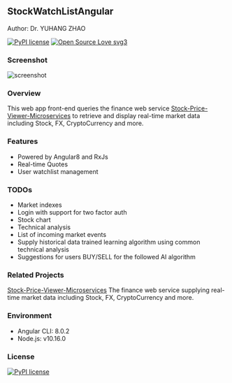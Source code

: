 ## StockWatchListAngular
Author: Dr. YUHANG ZHAO 

[![PyPI license](https://img.shields.io/pypi/l/ansicolortags.svg)](https://pypi.python.org/pypi/ansicolortags/)
[![Open Source Love svg3](https://badges.frapsoft.com/os/v3/open-source.svg?v=103)](https://github.com/ellerbrock/open-source-badges/)

### Screenshot
![screenshot](https://github.com/yuhang2685/Stock-WatchList-Angular/blob/master/frongpage.png)

### Overview
This web app front-end queries the finance web service [Stock-Price-Viewer-Microservices](https://github.com/yuhang2685/Stock-Price-Viewer-Microservices) to retrieve and display real-time market data including Stock, FX, CryptoCurrency and more.

### Features
- Powered by Angular8 and RxJs
- Real-time Quotes
- User watchlist management

### TODOs
- Market indexes
- Login with support for two factor auth
- Stock chart
- Technical analysis
- List of incoming market events
- Supply historical data trained learning algorithm using common technical analysis
- Suggestions for users BUY/SELL for the followed AI algorithm

### Related Projects
[Stock-Price-Viewer-Microservices](https://github.com/yuhang2685/Stock-Price-Viewer-Microservices)
The finance web service supplying real-time market data including Stock, FX, CryptoCurrency and more.

### Environment
- Angular CLI: 8.0.2
- Node.js: v10.16.0

### License
[![PyPI license](https://img.shields.io/pypi/l/ansicolortags.svg)](https://pypi.python.org/pypi/ansicolortags/)
